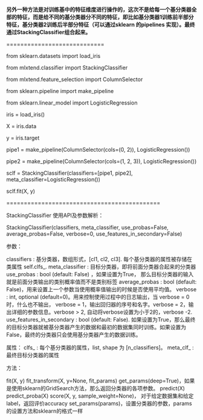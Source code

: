 **另外一种方法是对训练基中的特征维度进行操作的，这次不是给每一个基分类器全部的特征，而是给不同的基分类器分不同的特征，即比如基分类器1训练前半部分特征，基分类器2训练后半部分特征（可以通过sklearn 的pipelines 实现）。最终通过StackingClassifier组合起来。**

============================

from sklearn.datasets import load_iris

from mlxtend.classifier import StackingClassifier

from mlxtend.feature_selection import ColumnSelector

from sklearn.pipeline import make_pipeline

from sklearn.linear_model import LogisticRegression

iris = load_iris() 

X = iris.data

y = iris.target

pipe1 = make_pipeline(ColumnSelector(cols=(0, 2)), LogisticRegression())

pipe2 = make_pipeline(ColumnSelector(cols=(1, 2, 3)),
                      LogisticRegression())
                      
sclf = StackingClassifier(classifiers=[pipe1, pipe2], 
                          meta_classifier=LogisticRegression())

sclf.fit(X, y)

============================================

StackingClassifier 使用API及参数解析：

StackingClassifier(classifiers, meta_classifier, use_probas=False, average_probas=False, verbose=0, use_features_in_secondary=False)

参数：

classifiers : 基分类器，数组形式，[cl1, cl2, cl3]. 每个基分类器的属性被存储在类属性 self.clfs_.
meta_classifier : 目标分类器，即将前面分类器合起来的分类器
use_probas : bool (default: False) ，如果设置为True， 那么目标分类器的输入就是前面分类输出的类别概率值而不是类别标签
average_probas : bool (default: False)，用来设置上一个参数当使用概率值输出的时候是否使用平均值。
verbose : int, optional (default=0)。用来控制使用过程中的日志输出，当 verbose = 0时，什么也不输出， verbose = 1，输出回归器的序号和名字。verbose = 2，输出详细的参数信息。verbose > 2, 自动将verbose设置为小于2的，verbose -2.
use_features_in_secondary : bool (default: False). 如果设置为True，那么最终的目标分类器就被基分类器产生的数据和最初的数据集同时训练。如果设置为False，最终的分类器只会使用基分类器产生的数据训练。

属性：
clfs_ : 每个基分类器的属性，list, shape 为 [n_classifiers]。
meta_clf_ : 最终目标分类器的属性

方法：

fit(X, y)
fit_transform(X, y=None, fit_params)
get_params(deep=True)，如果是使用sklearn的GridSearch方法，那么返回分类器的各项参数。
predict(X)
predict_proba(X)
score(X, y, sample_weight=None)， 对于给定数据集和给定label，返回评价accuracy
set_params(params)，设置分类器的参数，params的设置方法和sklearn的格式一样